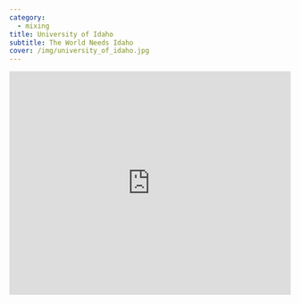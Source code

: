 ```yaml
---
category:
  - mixing
title: University of Idaho
subtitle: The World Needs Idaho
cover: /img/university_of_idaho.jpg
---
```

<iframe width="100%" height="400" src="https://www.youtube.com/watch?v=u6DrRWPzvyU" title="YouTube Video" frameborder="0" allow="encrypted-media; " allowfullscreen></iframe>